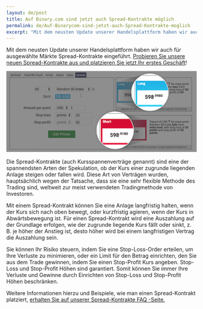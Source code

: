 ```yaml
---
layout: de/post
title: Auf Binary.com sind jetzt auch Spread-Kontrakte möglich
permalink: de/Auf-Binarycom-sind-jetzt-auch-Spread-Kontrakte-moglich
excerpt: "Mit dem neusten Update unserer Handelsplattform haben wir auch für ausgewählte Märkte Spread-Kontrakte eingeführt. Probieren Sie unsere neuen Spread-Kontrakte aus und platzieren Sie jetzt Ihr erstes Geschäft!"  
---
```


Mit dem neusten Update unserer Handelsplattform haben wir auch für ausgewählte Märkte Spread-Kontrakte eingeführt. [Probieren Sie unsere neuen Spread-Kontrakte aus und platzieren Sie jetzt Ihr erstes Geschäft](https://www.binary.com/d/trade.cgi?market=random&form_name=spreads&stop_profit=50&currency=USD&underlying_symbol=R_50&stop_type=point&date_start=now&amount_per_point=1&type=SPREADU&stop_loss=20&l=EN&utm_source=social&utm_medium=blog&utm_campaign=WhatsNew)!

![](/images/spreadcontracts2.png)

Die Spread-Kontrakte (auch Kursspannenverträge genannt) sind eine der spannendsten Arten der Spekulation, ob der Kurs einer zugrunde liegenden Anlage steigen oder fallen wird. Diese Art von Verträgen wurden, hauptsächlich wegen der Tatsache, dass sie eine sehr flexible Methode des Trading sind, weltweit zur meist verwendeten Tradingmethode von Investoren.

Mit einem Spread-Kontrakt können Sie eine Anlage langfristig halten, wenn der Kurs sich nach oben bewegt, oder kurzfristig agieren, wenn der Kurs in Abwärtsbewegung ist. Für einen Spread-Kontrakt wird eine Auszahlung auf der Grundlage erfolgen, wie der zugrunde liegende Kurs fällt oder sinkt, z. B. je höher der Anstieg ist, desto höher wird bei einem langfristigen Vertrag die Auszahlung sein.

Sie können Ihr Risiko steuern, indem Sie eine Stop-Loss-Order erteilen, um Ihre Verluste zu minimieren, oder ein Limit für den Betrag einrichten, den Sie aus dem Trade gewinnen, indem Sie einen Stop-Profit Kurs angeben. Stop-Loss und Stop-Profit Höhen sind garantiert. Somit können Sie immer Ihre Verluste und Gewinne durch Einrichten von Stop-Loss und Stop-Profit Höhen beschränken.

Weitere Informationen hierzu und Beispiele, wie man einen Spread-Kontrakt platziert, [erhalten Sie auf unserer Spread-Kontrakte FAQ -Seite.](https://binary.desk.com/customer/portal/articles/2091585-spread-trades) 